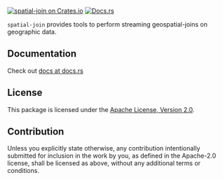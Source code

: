 [![spatial-join on Crates.io](https://meritbadge.herokuapp.com/spatial-join)](https://crates.io/crates/spatial-join)
[![Docs.rs](https://docs.rs/spatial-join/badge.svg)](https://docs.rs/spatial-join)

`spatial-join` provides tools to perform streaming geospatial-joins on geographic data.

## Documentation

Check out [docs at docs.rs](https://docs.rs/spatial-join)

## License

This package is licensed under the [Apache License, Version
2.0](http://www.apache.org/licenses/LICENSE-2.0).

## Contribution

Unless you explicitly state otherwise, any contribution
intentionally submitted for inclusion in the work by you, as
defined in the Apache-2.0 license, shall be licensed as above,
without any additional terms or conditions.
